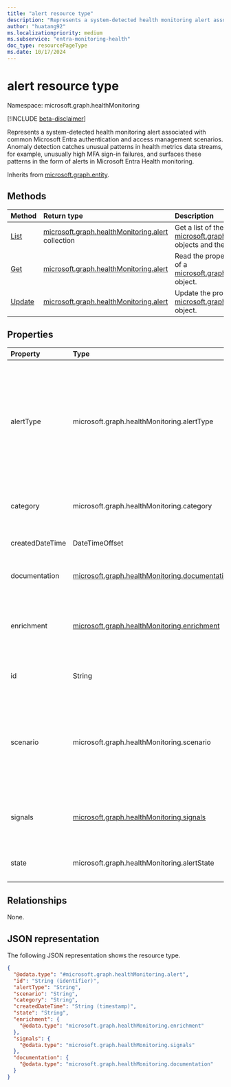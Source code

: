 ```yaml
---
title: "alert resource type"
description: "Represents a system-detected health monitoring alert associated with common Microsoft Entra authentication and access management scenarios."
author: "huatang92"
ms.localizationpriority: medium
ms.subservice: "entra-monitoring-health"
doc_type: resourcePageType
ms.date: 10/17/2024
---
```


# alert resource type

Namespace: microsoft.graph.healthMonitoring

[!INCLUDE [beta-disclaimer](../../includes/beta-disclaimer.md)]

Represents a system-detected health monitoring alert associated with common Microsoft Entra authentication and access management scenarios. Anomaly detection catches unusual patterns in health metrics data streams, for example, unusually high MFA sign-in failures, and surfaces these patterns in the form of alerts in Microsoft Entra Health monitoring.

Inherits from [microsoft.graph.entity](../resources/entity.md).

## Methods
|Method|Return type|Description|
|:---|:---|:---|
|[List](../api/healthmonitoring-healthmonitoringroot-list-alerts.md)|[microsoft.graph.healthMonitoring.alert](../resources/healthmonitoring-alert.md) collection|Get a list of the [microsoft.graph.healthMonitoring.alert](../resources/healthmonitoring-alert.md) objects and their properties.|
|[Get](../api/healthmonitoring-alert-get.md)|[microsoft.graph.healthMonitoring.alert](../resources/healthmonitoring-alert.md)|Read the properties and relationships of a [microsoft.graph.healthMonitoring.alert](../resources/healthmonitoring-alert.md) object.|
|[Update](../api/healthmonitoring-alert-update.md)|[microsoft.graph.healthMonitoring.alert](../resources/healthmonitoring-alert.md)|Update the properties of a [microsoft.graph.healthMonitoring.alert](../resources/healthmonitoring-alert.md) object.|


## Properties
|Property|Type|Description|
|:---|:---|:---|
|alertType|microsoft.graph.healthMonitoring.alertType|Indicates which type of scenario an alert is associated with. The possible values are: `unknown`, `mfaSignInFailure`, `managedDeviceSignInFailure`, `compliantDeviceSignInFailure`, `unknownFutureValue`, `conditionalAccessBlockedSignIn`. Use the `Prefer: include-unknown-enum-members` request header to get the following value or values in this [evolvable enum](/graph/best-practices-concept#handling-future-members-in-evolvable-enumerations): `conditionalAccessBlockedSignIn`. Supports `$filter` (`eq`).|
|category|microsoft.graph.healthMonitoring.category|The classification that groups the scenario. The possible values are: `unknown`, `authentication`, `unknownFutureValue`. |
|createdDateTime|DateTimeOffset|The time when Microsoft Entra Health monitoring generated the alert. Supports `$orderby`.|
|documentation|[microsoft.graph.healthMonitoring.documentation](../resources/healthmonitoring-documentation.md)|A key-value pair that contains the name of and link to the documentation to aid in investigation of the alert.|
|enrichment|[microsoft.graph.healthMonitoring.enrichment](../resources/healthmonitoring-enrichment.md)|Investigative information on the alert. This information typically includes counts of impacted objects, which include directory objects such as users, groups, and devices, and a pointer to supporting data.|
|id|String|The unique GUID identifier of this alert in the associated tenant. Inherited from [microsoft.graph.entity](../resources/entity.md).|
|scenario|microsoft.graph.healthMonitoring.scenario|The area being monitored on the system that is emitting the source signals. The possible values are: `unknown`, `mfa`, `devices`, `unknownFutureValue`, `conditionalAccess`. Use the `Prefer: include-unknown-enum-members` request header to get the following value or values in this [evolvable enum](/graph/best-practices-concept#handling-future-members-in-evolvable-enumerations): `conditionalAccess`.|
|signals|[microsoft.graph.healthMonitoring.signals](../resources/healthmonitoring-signals.md)|The collection of signals that were used in the generation of the alert. These signals are sourced from [serviceActivity APIs](../resources/serviceactivity.md) and are added to the alert as key-value pairs.|
|state|microsoft.graph.healthMonitoring.alertState|The current lifecycle state of the alert. The possible values are: `active`, `resolved`, `unknownFutureValue`.|

## Relationships
None.

## JSON representation
The following JSON representation shows the resource type.
<!-- {
  "blockType": "resource",
  "keyProperty": "id",
  "@odata.type": "microsoft.graph.healthMonitoring.alert",
  "baseType": "microsoft.graph.entity",
  "openType": false
}
-->
``` json
{
  "@odata.type": "#microsoft.graph.healthMonitoring.alert",
  "id": "String (identifier)",
  "alertType": "String",
  "scenario": "String",
  "category": "String",
  "createdDateTime": "String (timestamp)",
  "state": "String",
  "enrichment": {
    "@odata.type": "microsoft.graph.healthMonitoring.enrichment"
  },
  "signals": {
    "@odata.type": "microsoft.graph.healthMonitoring.signals"
  },
  "documentation": {
    "@odata.type": "microsoft.graph.healthMonitoring.documentation"
  }
}
```

